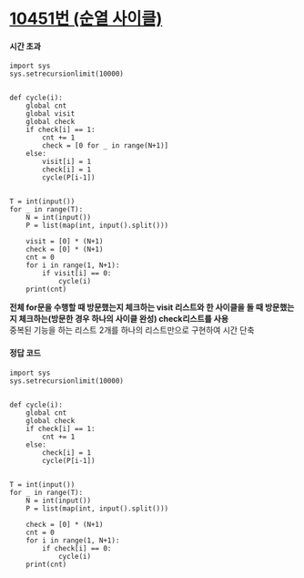 # [10451번 (순열 사이클)](https://www.acmicpc.net/problem/10451)

#### 시간 초과
```
import sys
sys.setrecursionlimit(10000)


def cycle(i):
    global cnt
    global visit
    global check
    if check[i] == 1:
        cnt += 1
        check = [0 for _ in range(N+1)]
    else:
        visit[i] = 1
        check[i] = 1
        cycle(P[i-1])


T = int(input())
for _ in range(T):
    N = int(input())
    P = list(map(int, input().split()))

    visit = [0] * (N+1)
    check = [0] * (N+1)
    cnt = 0
    for i in range(1, N+1):
        if visit[i] == 0:
            cycle(i)
    print(cnt)
```
__전체 for문을 수행할 때 방문했는지 체크하는 visit 리스트와 한 사이클을 돌 때 방문했는지 체크하는(방문한 경우 하나의 사이클 완성) check리스트를 사용__  
중복된 기능을 하는 리스트 2개를 하나의 리스트만으로 구현하여 시간 단축

#### 정답 코드
```
import sys
sys.setrecursionlimit(10000)


def cycle(i):
    global cnt
    global check
    if check[i] == 1:
        cnt += 1
    else:
        check[i] = 1
        cycle(P[i-1])


T = int(input())
for _ in range(T):
    N = int(input())
    P = list(map(int, input().split()))

    check = [0] * (N+1)
    cnt = 0
    for i in range(1, N+1):
        if check[i] == 0:
            cycle(i)
    print(cnt)
```
